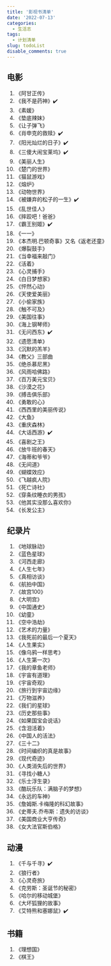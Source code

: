 ```yaml
---
title: '影视书清单'
date: '2022-07-13'
categories:
  - 生活志
tags:
  - 计划清单
slug: todoList
disable_comments: true
---
```

## 电影
1. 《阿甘正传》
1. 《我不是药神》✔️
1. 《素媛》
1. 《垫底辣妹》
1. 《让子弹飞》
1. 《肖申克的救赎》✔️
1. 《阳光灿烂的日子》✔️
1. 《三傻大闹宝莱坞》✔️
1. 《美丽人生》
1. 《楚门的世界》
1. 《猫鼠游戏》
1. 《熔炉》
1. 《动物世界》
1. 《被嫌弃的松子的一生》✔️
1. 《乱世佳人》
1. 《摔跤吧！爸爸》
1. 《霸王别姬》✔️
1. 《一一》
1. 《本杰明.巴顿奇事》又名《返老还童》
1. 《爆裂鼓手》
1. 《当幸福来敲门》
1. 《活着》
1. 《心灵捕手》
1. 《白日梦想家》
1. 《怦然心动》
1. 《天使爱美丽》
1. 《小偷家族》
1. 《触不可及》
1. 《美国往事》
1. 《海上钢琴师》
1. 《无问西东》✔️
1. 《遗愿清单》
1. 《沉默的羔羊》
1. 《教父》三部曲
1. 《绝杀慕尼黑》
1. 《风雨哈佛路》
1. 《百万美元宝贝》
1. 《沙漠之花》
1. 《搏击俱乐部》
1. 《勇敢的心》
1. 《西西里的美丽传说》
1. 《大鱼》
1. 《重庆森林》
1. 《大话西游》✔️
1. 《喜剧之王》
1. 《放牛班的春天》
1. 《海蒂和爷爷》
1. 《无间道》
1. 《蝴蝶效应》
1. 《飞越疯人院》
1. 《死亡诗社》
1. 《穿条纹睡衣的男孩》
1. 《他其实没那么喜欢你》
1. 《长发公主》



## 纪录片
1. 《地球脉动》
1. 《蓝色星球》
1. 《河西走廊》
1. 《人生七年》
1. 《真相访谈》
1. 《航拍中国》
1. 《故宫100》
1. 《大明宫》
1. 《中国通史》
1. 《幼童》
1. 《空中浩劫》
1. 《艺术的力量》
1. 《我死前的最后一个夏天》
1. 《人生果实》
1. 《像乌鸦一样思考》
1. 《人生第一次》
1. 《我的章鱼老师》
1. 《宇宙有道理》
1. 《宇宙奇观》
1. 《旅行到宇宙边缘》
1. 《万物滋养》
1. 《我们的星球》
1. 《历史那些事》
1. 《如果国宝会说话》
1. 《含泪活着》
1. 《中国人的活法》
1. 《三十二》
1. 《时间编织的真是故事》
1. 《现代奇迹》
1. 《人类消失后的世界》
1. 《寻找小糖人》
1. 《乐士浮生录》
1. 《酷玩乐队：满脑子的梦想》
1. 《永远的车神》
1. 《詹姆斯.卡梅隆的科幻故事》
1. 《史蒂夫.乔布斯：遗失的访谈》
1. 《美国商业大亨传奇》
1. 《女大法官斯伯格》


## 动漫
1. 《千与千寻》✔️
1. 《狼行者》
1. 《心灵奇旅》
1. 《克劳斯：圣诞节的秘密》
1. 《哈尔的移动城堡》
1. 《大坏狐狸的故事》
1. 《艾特熊和塞娜鼠》✔️


## 书籍
1. 《理想国》
1. 《棋王》
